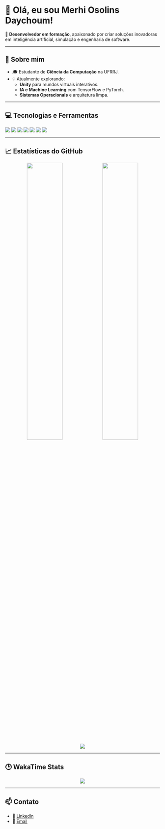 # 👋 Olá, eu sou Merhi Osolins Daychoum!

🎯 **Desenvolvedor em formação**, apaixonado por criar soluções inovadoras em inteligência artificial, simulação e engenharia de software.

---

## 🚀 Sobre mim
- 🎓 Estudante de **Ciência da Computação** na UFRRJ.
- 💡 Atualmente explorando:
  - **Unity** para mundos virtuais interativos.
  - **IA e Machine Learning** com TensorFlow e PyTorch.
  - **Sistemas Operacionais** e arquitetura limpa.

---

## 💻 Tecnologias e Ferramentas
<p align="left">
  <img src="https://img.shields.io/badge/-Python-3776AB?style=flat-square&logo=python&logoColor=white" />
  <img src="https://img.shields.io/badge/-C%23-239120?style=flat-square&logo=csharp&logoColor=white" />
  <img src="https://img.shields.io/badge/-JavaScript-F7DF1E?style=flat-square&logo=javascript&logoColor=black" />
  <img src="https://img.shields.io/badge/-Unity-000000?style=flat-square&logo=unity&logoColor=white" />
  <img src="https://img.shields.io/badge/-TensorFlow-FF6F00?style=flat-square&logo=tensorflow&logoColor=white" />
  <img src="https://img.shields.io/badge/-SQLite-003B57?style=flat-square&logo=sqlite&logoColor=white" />
  <img src="https://img.shields.io/badge/-Git-F05032?style=flat-square&logo=git&logoColor=white" />
</p>

---

## 📈 Estatísticas do GitHub
<p align="center">
  <img width="48%" src="https://github-readme-stats.vercel.app/api?username=merhisolins&show_icons=true&theme=radical" />
  <img width="48%" src="https://github-readme-streak-stats.herokuapp.com/?user=merhisolins&theme=radical" />
</p>
<p align="center">
  <img src="https://github-readme-stats.vercel.app/api/top-langs/?username=merhisolins&layout=compact&theme=radical" />
</p>

---

## 🕒 WakaTime Stats
<p align="center">
  <img src="https://github-readme-stats.vercel.app/api/wakatime?username=merhisolins&theme=radical" />
</p>

---

## 📫 Contato
- 💼 [LinkedIn](https://www.linkedin.com/in/merhi-daychoum-354023227)
- 📧 [Email](mailto:merhioriginal@gmail.com)
